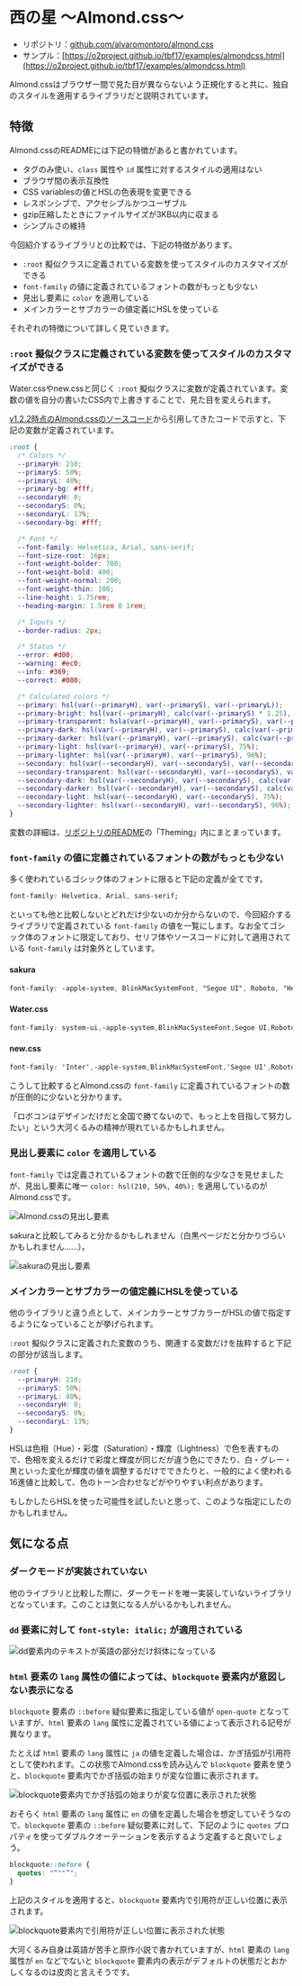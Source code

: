# 西の星 ～Almond.css～

- リポジトリ：[github.com/alvaromontoro/almond.css](https://github.com/alvaromontoro/almond.css)
- サンプル：[https://o2project.github.io/tbf17/examples/almondcss.html](https://o2project.github.io/tbf17/examples/almondcss.html)

Almond.cssはブラウザー間で見た目が異ならないよう正規化すると共に、独自のスタイルを適用するライブラリだと説明されています。

## 特徴

Almond.cssのREADMEには下記の特徴があると書かれています。

- タグのみ使い、`class` 属性や `id` 属性に対するスタイルの適用はない
- ブラウザ間の表示互換性
- CSS variablesの値とHSLの色表現を変更できる
- レスポンシブで、アクセシブルかつユーザブル
- gzip圧縮したときにファイルサイズが3KB以内に収まる
- シンプルさの維持

今回紹介するライブラリとの比較では、下記の特徴があります。

- `:root` 擬似クラスに定義されている変数を使ってスタイルのカスタマイズができる
- `font-family` の値に定義されているフォントの数がもっとも少ない
- 見出し要素に `color` を適用している
- メインカラーとサブカラーの値定義にHSLを使っている

それぞれの特徴について詳しく見ていきます。

### `:root` 擬似クラスに定義されている変数を使ってスタイルのカスタマイズができる

Water.cssやnew.cssと同じく `:root` 擬似クラスに変数が定義されています。変数の値を自分の書いたCSS内で上書きすることで、見た目を変えられます。

[v1.2.2時点のAlmond.cssのソースコード](https://github.com/alvaromontoro/almond.css/blob/v1.2.2/src/general/variables.scss)から引用してきたコードで示すと、下記の変数が定義されています。

```css
:root {
  /* Colors */
  --primaryH: 210;
  --primaryS: 50%;
  --primaryL: 40%;
  --primary-bg: #fff;
  --secondaryH: 0;
  --secondaryS: 0%;
  --secondaryL: 13%;
  --secondary-bg: #fff;

  /* Font */
  --font-family: Helvetica, Arial, sans-serif;
  --font-size-root: 16px;
  --font-weight-bolder: 700;
  --font-weight-bold: 400;
  --font-weight-normal: 200;
  --font-weight-thin: 100;
  --line-height: 1.75rem;
  --heading-margin: 1.5rem 0 1rem;

  /* Inputs */
  --border-radius: 2px;

  /* Status */
  --error: #d00;
  --warning: #ec0;
  --info: #369;
  --correct: #080;

  /* Calculated colors */
  --primary: hsl(var(--primaryH), var(--primaryS), var(--primaryL));
  --primary-bright: hsl(var(--primaryH), calc(var(--primaryS) * 1.25), 90%); // #7ef;
  --primary-transparent: hsla(var(--primaryH), var(--primaryS), var(--primaryL), 0.05);
  --primary-dark: hsl(var(--primaryH), var(--primaryS), calc(var(--primaryL) * 0.5));
  --primary-darker: hsl(var(--primaryH), var(--primaryS), calc(var(--primaryL) * 0.2));
  --primary-light: hsl(var(--primaryH), var(--primaryS), 75%);
  --primary-lighter: hsl(var(--primaryH), var(--primaryS), 96%);
  --secondary: hsl(var(--secondaryH), var(--secondaryS), var(--secondaryL));
  --secondary-transparent: hsl(var(--secondaryH), var(--secondaryS), var(--secondaryL), 0.05);
  --secondary-dark: hsl(var(--secondaryH), var(--secondaryS), calc(var(--secondaryL) * 0.5));
  --secondary-darker: hsl(var(--secondaryH), var(--secondaryS), calc(var(--secondaryL) * 0.2));
  --secondary-light: hsl(var(--secondaryH), var(--secondaryS), 75%);
  --secondary-lighter: hsl(var(--secondaryH), var(--secondaryS), 96%);
}
```

変数の詳細は、[リポジトリのREADME](https://github.com/alvaromontoro/almond.css?tab=readme-ov-file#theming)の「Theming」内にまとまっています。

### `font-family` の値に定義されているフォントの数がもっとも少ない

多く使われているゴシック体のフォントに限ると下記の定義が全てです。

```css
font-family: Helvetica, Arial, sans-serif;
```

といっても他と比較しないとどれだけ少ないのか分からないので、今回紹介するライブラリで定義されている `font-family` の値を一覧にします。なお全てゴシック体のフォントに限定しており、セリフ体やソースコードに対して適用されている `font-family` は対象外としています。

#### sakura

```css
font-family: -apple-system, BlinkMacSystemFont, "Segoe UI", Roboto, "Helvetica Neue", Arial, "Noto Sans", sans-serif;
```

#### Water.css

```css
font-family: system-ui,-apple-system,BlinkMacSystemFont,Segoe UI,Roboto,Oxygen,Ubuntu,Cantarell,Fira Sans,Droid Sans,Helvetica Neue,Segoe UI Emoji,Apple Color Emoji,Noto Color Emoji,sans-serif;
```

#### new.css

```css
font-family: 'Inter',-apple-system,BlinkMacSystemFont,'Segoe UI',Roboto,Oxygen,Ubuntu,Cantarell,'Open Sans','Helvetica Neue',sans-serif,"Apple Color Emoji","Segoe UI Emoji","Segoe UI Symbol"
```

こうして比較するとAlmond.cssの `font-family` に定義されているフォントの数が圧倒的に少ないと分かります。

「ロボコンはデザインだけだと全国で勝てないので、もっと上を目指して努力したい」という大河くるみの精神が現れているかもしれません。

### 見出し要素に `color` を適用している

`font-family` では定義されているフォントの数で圧倒的な少なさを見せましたが、見出し要素に唯一 `color: hsl(210, 50%, 40%);` を適用しているのがAlmond.cssです。

![Almond.cssの見出し要素](./images/west/almond_headings.png)

sakuraと比較してみると分かるかもしれません（白黒ページだと分かりづらいかもしれません……）。

![sakuraの見出し要素](./images/west/sakura_headings.png)

### メインカラーとサブカラーの値定義にHSLを使っている

他のライブラリと違う点として、メインカラーとサブカラーがHSLの値で指定するようになっていることが挙げられます。

`:root` 擬似クラスに定義された変数のうち、関連する変数だけを抜粋すると下記の部分が該当します。

```css
:root {
  --primaryH: 210;
  --primaryS: 50%;
  --primaryL: 40%;
  --secondaryH: 0;
  --secondaryS: 0%;
  --secondaryL: 13%;
}
```

HSLは色相（Hue）・彩度（Saturation）・輝度（Lightness）で色を表すもので、色相を変えるだけで彩度と輝度が同じだが違う色にできたり、白・グレー・黒といった変化が輝度の値を調整するだけでできたりと、一般的によく使われる16進値と比較して、色のトーン合わせなどがやりやすい利点があります。

もしかしたらHSLを使った可能性を試したいと思って、このような指定にしたのかもしれません。

## 気になる点

### ダークモードが実装されていない

他のライブラリと比較した際に、ダークモードを唯一実装していないライブラリとなっています。このことは気になる人がいるかもしれません。

### `dd` 要素に対して `font-style: italic;` が適用されている

![dd要素内のテキストが英語の部分だけ斜体になっている](./images/west/dd_italic.png)

### `html` 要素の `lang` 属性の値によっては、`blockquote` 要素内が意図しない表示になる

`blockquote` 要素の `::before` 疑似要素に指定している値が `open-quote` となっていますが、`html` 要素の `lang` 属性に定義されている値によって表示される記号が異なります。

たとえば `html` 要素の `lang` 属性に `ja` の値を定義した場合は、かぎ括弧が引用符として使われます。この状態でAlmond.cssを読み込んで `blockquote` 要素を使うと、`blockquote` 要素内でかぎ括弧の始まりが変な位置に表示されます。

![blockquote要素内でかぎ括弧の始まりが変な位置に表示された状態](./images/west/blockquote.png)

おそらく `html` 要素の `lang` 属性に `en` の値を定義した場合を想定していそうなので、`blockquote` 要素の `::before` 疑似要素に対して、下記のように `quotes` プロパティを使ってダブルクオーテーションを表示するよう定義すると良いでしょう。

```css
blockquote::before {
  quotes: "“""”";
}
```

上記のスタイルを適用すると、`blockquote` 要素内で引用符が正しい位置に表示されます。

![blockquote要素内で引用符が正しい位置に表示された状態](./images/west/valid_quote.png)

大河くるみ自身は英語が苦手と原作小説で書かれていますが、`html` 要素の `lang` 属性が `en` などでないと `blockquote` 要素内の表示がデフォルトの状態だとおかしくなるのは皮肉と言えそうです。
